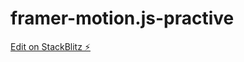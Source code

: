 # framer-motion.js-practive

[Edit on StackBlitz ⚡️](https://stackblitz.com/edit/stackblitz-starters-svzndj)
